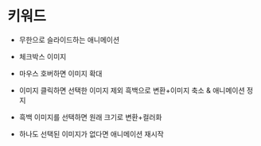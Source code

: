 # 키워드
- 무한으로 슬라이드하는 애니메이션

- 체크박스 이미지

- 마우스 호버하면 이미지 확대

- 이미지 클릭하면 선택한 이미지 제외 흑백으로 변환+이미지 축소 & 애니메이션 정지

- 흑백 이미지를 선택하면 원래 크기로 변환+컬러화

- 하나도 선택된 이미지가 없다면 애니메이션 재시작

